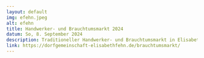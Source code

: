 ```yaml
---
layout: default
img: efehn.jpeg
alt: efehn
title: Handwerker- und Brauchtumsmarkt 2024
datum: So, 8. September 2024
description: Traditioneller Handwerker- und Brauchtumsmarkt in Elisabethfehn.
link: https://dorfgemeinschaft-elisabethfehn.de/brauchtumsmarkt/
---
```

